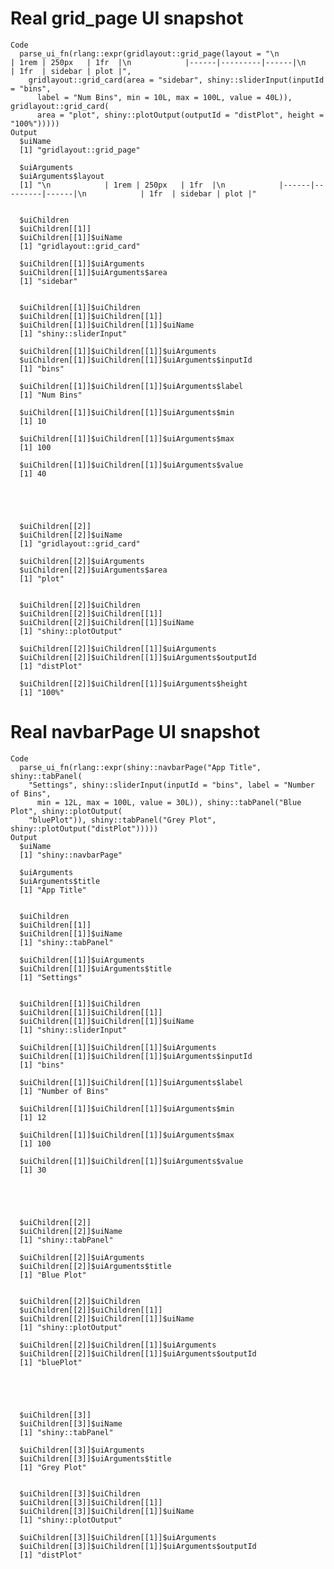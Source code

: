 # Real grid_page UI snapshot

    Code
      parse_ui_fn(rlang::expr(gridlayout::grid_page(layout = "\n            | 1rem | 250px   | 1fr  |\n            |------|---------|------|\n            | 1fr  | sidebar | plot |",
        gridlayout::grid_card(area = "sidebar", shiny::sliderInput(inputId = "bins",
          label = "Num Bins", min = 10L, max = 100L, value = 40L)), gridlayout::grid_card(
          area = "plot", shiny::plotOutput(outputId = "distPlot", height = "100%")))))
    Output
      $uiName
      [1] "gridlayout::grid_page"
      
      $uiArguments
      $uiArguments$layout
      [1] "\n            | 1rem | 250px   | 1fr  |\n            |------|---------|------|\n            | 1fr  | sidebar | plot |"
      
      
      $uiChildren
      $uiChildren[[1]]
      $uiChildren[[1]]$uiName
      [1] "gridlayout::grid_card"
      
      $uiChildren[[1]]$uiArguments
      $uiChildren[[1]]$uiArguments$area
      [1] "sidebar"
      
      
      $uiChildren[[1]]$uiChildren
      $uiChildren[[1]]$uiChildren[[1]]
      $uiChildren[[1]]$uiChildren[[1]]$uiName
      [1] "shiny::sliderInput"
      
      $uiChildren[[1]]$uiChildren[[1]]$uiArguments
      $uiChildren[[1]]$uiChildren[[1]]$uiArguments$inputId
      [1] "bins"
      
      $uiChildren[[1]]$uiChildren[[1]]$uiArguments$label
      [1] "Num Bins"
      
      $uiChildren[[1]]$uiChildren[[1]]$uiArguments$min
      [1] 10
      
      $uiChildren[[1]]$uiChildren[[1]]$uiArguments$max
      [1] 100
      
      $uiChildren[[1]]$uiChildren[[1]]$uiArguments$value
      [1] 40
      
      
      
      
      
      $uiChildren[[2]]
      $uiChildren[[2]]$uiName
      [1] "gridlayout::grid_card"
      
      $uiChildren[[2]]$uiArguments
      $uiChildren[[2]]$uiArguments$area
      [1] "plot"
      
      
      $uiChildren[[2]]$uiChildren
      $uiChildren[[2]]$uiChildren[[1]]
      $uiChildren[[2]]$uiChildren[[1]]$uiName
      [1] "shiny::plotOutput"
      
      $uiChildren[[2]]$uiChildren[[1]]$uiArguments
      $uiChildren[[2]]$uiChildren[[1]]$uiArguments$outputId
      [1] "distPlot"
      
      $uiChildren[[2]]$uiChildren[[1]]$uiArguments$height
      [1] "100%"
      
      
      
      
      
      

# Real navbarPage UI snapshot

    Code
      parse_ui_fn(rlang::expr(shiny::navbarPage("App Title", shiny::tabPanel(
        "Settings", shiny::sliderInput(inputId = "bins", label = "Number of Bins",
          min = 12L, max = 100L, value = 30L)), shiny::tabPanel("Blue Plot", shiny::plotOutput(
        "bluePlot")), shiny::tabPanel("Grey Plot", shiny::plotOutput("distPlot")))))
    Output
      $uiName
      [1] "shiny::navbarPage"
      
      $uiArguments
      $uiArguments$title
      [1] "App Title"
      
      
      $uiChildren
      $uiChildren[[1]]
      $uiChildren[[1]]$uiName
      [1] "shiny::tabPanel"
      
      $uiChildren[[1]]$uiArguments
      $uiChildren[[1]]$uiArguments$title
      [1] "Settings"
      
      
      $uiChildren[[1]]$uiChildren
      $uiChildren[[1]]$uiChildren[[1]]
      $uiChildren[[1]]$uiChildren[[1]]$uiName
      [1] "shiny::sliderInput"
      
      $uiChildren[[1]]$uiChildren[[1]]$uiArguments
      $uiChildren[[1]]$uiChildren[[1]]$uiArguments$inputId
      [1] "bins"
      
      $uiChildren[[1]]$uiChildren[[1]]$uiArguments$label
      [1] "Number of Bins"
      
      $uiChildren[[1]]$uiChildren[[1]]$uiArguments$min
      [1] 12
      
      $uiChildren[[1]]$uiChildren[[1]]$uiArguments$max
      [1] 100
      
      $uiChildren[[1]]$uiChildren[[1]]$uiArguments$value
      [1] 30
      
      
      
      
      
      $uiChildren[[2]]
      $uiChildren[[2]]$uiName
      [1] "shiny::tabPanel"
      
      $uiChildren[[2]]$uiArguments
      $uiChildren[[2]]$uiArguments$title
      [1] "Blue Plot"
      
      
      $uiChildren[[2]]$uiChildren
      $uiChildren[[2]]$uiChildren[[1]]
      $uiChildren[[2]]$uiChildren[[1]]$uiName
      [1] "shiny::plotOutput"
      
      $uiChildren[[2]]$uiChildren[[1]]$uiArguments
      $uiChildren[[2]]$uiChildren[[1]]$uiArguments$outputId
      [1] "bluePlot"
      
      
      
      
      
      $uiChildren[[3]]
      $uiChildren[[3]]$uiName
      [1] "shiny::tabPanel"
      
      $uiChildren[[3]]$uiArguments
      $uiChildren[[3]]$uiArguments$title
      [1] "Grey Plot"
      
      
      $uiChildren[[3]]$uiChildren
      $uiChildren[[3]]$uiChildren[[1]]
      $uiChildren[[3]]$uiChildren[[1]]$uiName
      [1] "shiny::plotOutput"
      
      $uiChildren[[3]]$uiChildren[[1]]$uiArguments
      $uiChildren[[3]]$uiChildren[[1]]$uiArguments$outputId
      [1] "distPlot"
      
      
      
      
      
      

